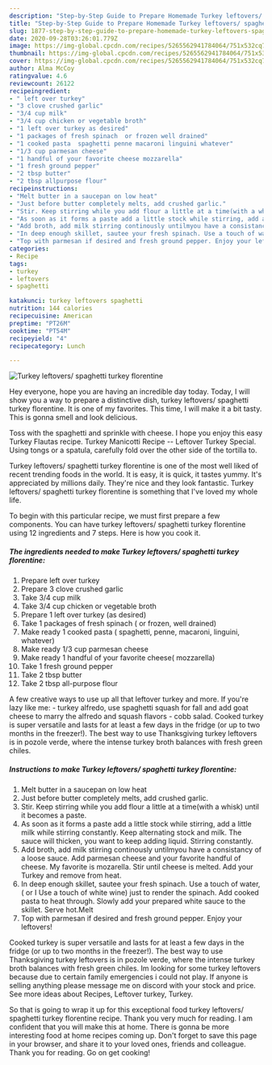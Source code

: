 ```yaml
---
description: "Step-by-Step Guide to Prepare Homemade Turkey leftovers/ spaghetti turkey florentine"
title: "Step-by-Step Guide to Prepare Homemade Turkey leftovers/ spaghetti turkey florentine"
slug: 1877-step-by-step-guide-to-prepare-homemade-turkey-leftovers-spaghetti-turkey-florentine
date: 2020-09-28T03:26:01.779Z
image: https://img-global.cpcdn.com/recipes/5265562941784064/751x532cq70/turkey-leftovers-spaghetti-turkey-florentine-recipe-main-photo.jpg
thumbnail: https://img-global.cpcdn.com/recipes/5265562941784064/751x532cq70/turkey-leftovers-spaghetti-turkey-florentine-recipe-main-photo.jpg
cover: https://img-global.cpcdn.com/recipes/5265562941784064/751x532cq70/turkey-leftovers-spaghetti-turkey-florentine-recipe-main-photo.jpg
author: Alma McCoy
ratingvalue: 4.6
reviewcount: 26122
recipeingredient:
- " left over turkey"
- "3 clove crushed garlic"
- "3/4 cup milk"
- "3/4 cup chicken or vegetable broth"
- "1 left over turkey as desired"
- "1 packages of fresh spinach  or frozen well drained"
- "1 cooked pasta  spaghetti penne macaroni linguini whatever"
- "1/3 cup parmesan cheese"
- "1 handful of your favorite cheese mozzarella"
- "1 fresh ground pepper"
- "2 tbsp butter"
- "2 tbsp allpurpose flour"
recipeinstructions:
- "Melt butter in a saucepan on low heat"
- "Just before butter completely melts, add crushed garlic."
- "Stir. Keep stirring while you add flour a little at a time(with a whisk) until it becomes a paste."
- "As soon as it forms a paste add a little stock while stirring, add a little milk while stirring constantly.  Keep alternating stock and milk. The sauce will thicken, you want to keep adding liquid. Stirring constantly."
- "Add broth, add milk stirring continously untilmyou have a consistancy of a loose sauce. Add parmesan cheese and your favorite handful of cheese. My favorite is mozarella. Stir until cheese is melted. Add your Turkey and remove from heat."
- "In deep enough skillet, sautee your fresh spinach. Use a touch of water, ( or I  Use a touch of white wine) just to render the spinach. Add cooked pasta to heat through. Slowly add your prepared white sauce to the skillet. Serve hot.Melt"
- "Top with parmesan if desired and fresh ground pepper. Enjoy your leftovers!"
categories:
- Recipe
tags:
- turkey
- leftovers
- spaghetti

katakunci: turkey leftovers spaghetti 
nutrition: 144 calories
recipecuisine: American
preptime: "PT26M"
cooktime: "PT54M"
recipeyield: "4"
recipecategory: Lunch

---
```



![Turkey leftovers/ spaghetti turkey florentine](https://img-global.cpcdn.com/recipes/5265562941784064/751x532cq70/turkey-leftovers-spaghetti-turkey-florentine-recipe-main-photo.jpg)

Hey everyone, hope you are having an incredible day today. Today, I will show you a way to prepare a distinctive dish, turkey leftovers/ spaghetti turkey florentine. It is one of my favorites. This time, I will make it a bit tasty. This is gonna smell and look delicious.

Toss with the spaghetti and sprinkle with cheese. I hope you enjoy this easy Turkey Flautas recipe. Turkey Manicotti Recipe -- Leftover Turkey Special. Using tongs or a spatula, carefully fold over the other side of the tortilla to.

Turkey leftovers/ spaghetti turkey florentine is one of the most well liked of recent trending foods in the world. It is easy, it is quick, it tastes yummy. It's appreciated by millions daily. They're nice and they look fantastic. Turkey leftovers/ spaghetti turkey florentine is something that I've loved my whole life.


To begin with this particular recipe, we must first prepare a few components. You can have turkey leftovers/ spaghetti turkey florentine using 12 ingredients and 7 steps. Here is how you cook it.

<!--inarticleads1-->

##### The ingredients needed to make Turkey leftovers/ spaghetti turkey florentine:

1. Prepare  left over turkey
1. Prepare 3 clove crushed garlic
1. Take 3/4 cup milk
1. Take 3/4 cup chicken or vegetable broth
1. Prepare 1 left over turkey (as desired)
1. Take 1 packages of fresh spinach ( or frozen, well drained)
1. Make ready 1 cooked pasta ( spaghetti, penne, macaroni, linguini, whatever)
1. Make ready 1/3 cup parmesan cheese
1. Make ready 1 handful of your favorite cheese( mozzarella)
1. Take 1 fresh ground pepper
1. Take 2 tbsp butter
1. Take 2 tbsp all-purpose flour


A few creative ways to use up all that leftover turkey and more. If you&#39;re lazy like me: - turkey alfredo, use spaghetti squash for fall and add goat cheese to marry the alfredo and squash flavors - cobb salad. Cooked turkey is super versatile and lasts for at least a few days in the fridge (or up to two months in the freezer!). The best way to use Thanksgiving turkey leftovers is in pozole verde, where the intense turkey broth balances with fresh green chiles. 

<!--inarticleads2-->

##### Instructions to make Turkey leftovers/ spaghetti turkey florentine:

1. Melt butter in a saucepan on low heat
1. Just before butter completely melts, add crushed garlic.
1. Stir. Keep stirring while you add flour a little at a time(with a whisk) until it becomes a paste.
1. As soon as it forms a paste add a little stock while stirring, add a little milk while stirring constantly.  Keep alternating stock and milk. The sauce will thicken, you want to keep adding liquid. Stirring constantly.
1. Add broth, add milk stirring continously untilmyou have a consistancy of a loose sauce. Add parmesan cheese and your favorite handful of cheese. My favorite is mozarella. Stir until cheese is melted. Add your Turkey and remove from heat.
1. In deep enough skillet, sautee your fresh spinach. Use a touch of water, ( or I  Use a touch of white wine) just to render the spinach. Add cooked pasta to heat through. Slowly add your prepared white sauce to the skillet. Serve hot.Melt
1. Top with parmesan if desired and fresh ground pepper. Enjoy your leftovers!


Cooked turkey is super versatile and lasts for at least a few days in the fridge (or up to two months in the freezer!). The best way to use Thanksgiving turkey leftovers is in pozole verde, where the intense turkey broth balances with fresh green chiles. Im looking for some turkey leftovers because due to certain family emergencies i could not play. If anyone is selling anything please message me on discord with your stock and price. See more ideas about Recipes, Leftover turkey, Turkey. 

So that is going to wrap it up for this exceptional food turkey leftovers/ spaghetti turkey florentine recipe. Thank you very much for reading. I am confident that you will make this at home. There is gonna be more interesting food at home recipes coming up. Don't forget to save this page in your browser, and share it to your loved ones, friends and colleague. Thank you for reading. Go on get cooking!
